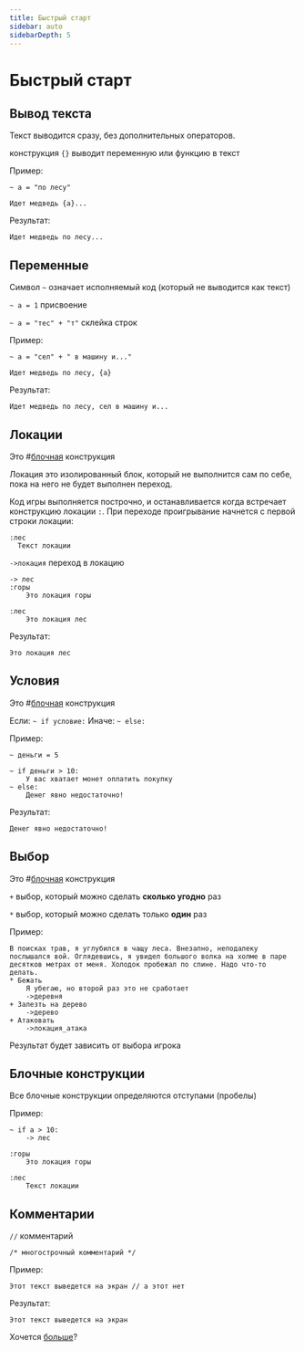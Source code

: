 ```yaml
---
title: Быстрый старт
sidebar: auto
sidebarDepth: 5
---
```


# Быстрый старт 

## Вывод текста
Текст выводится сразу, без дополнительных операторов.

конструкция `{}` выводит переменную или функцию в текст

Пример:
```
~ a = "по лесу"

Идет медведь {a}...
```
Результат:
```
Идет медведь по лесу...
```

## Переменные

Символ `~` означает исполняемый код (который не выводится как текст)

`~ a = 1` присвоение

`~ a = "тес" + "т"` склейка строк

Пример:
```
~ a = "сел" + " в машину и..."

Идет медведь по лесу, {a}
```
Результат:
```
Идет медведь по лесу, сел в машину и...
```

## Локации
Это #[блочная](#бnочные-конструкции) конструкция

Локация это изолированный блок, который не выполнится сам по себе, пока на него не будет выполнен переход.

Код игры выполняется построчно, и останавливается когда встречает конструкцию локации `:`. При переходе проигрывание начнется с первой строки локации:

```
:лес
  Текст локации
```

`->локация` переход в локацию

```
-> лес
:горы
    Это локация горы

:лес
    Это локация лес
```
Результат:
```
Это локация лес
```

## Условия
Это #[блочная](#бnочные-конструкции) конструкция

Если:
`~ if условие:`
Иначе:
`~ else:`

Пример:
```
~ деньги = 5

~ if деньги > 10:
    У вас хватает монет оплатить покупку
~ else:
    Денег явно недостаточно!
```

Результат:
```
Денег явно недостаточно!
```

## Выбор
Это #[блочная](#бnочные-конструкции) конструкция

`+` выбор, который можно сделать **сколько угодно** раз

`*` выбор, который можно сделать только **один** раз

Пример:
```
В поисках трав, я углубился в чащу леса. Внезапно, неподалеку послышался вой. Оглядевшись, я увидел большого волка на холме в паре десятков метрах от меня. Холодок пробежал по спине. Надо что-то делать.
* Бежать
    Я убегаю, но второй раз это не сработает
    ->деревня
+ Залезть на дерево
    ->дерево
+ Атаковать
    ->локация_атака
```

Результат будет зависить от выбора игрока

## Блочные конструкции

Все блочные конструкции определяются отступами (пробелы)

Пример:
```
~ if a > 10:
    -> лес

:горы
    Это локация горы

:лес
    Текст локации
```

## Комментарии
`//` комментарий

`/* многострочный комментарий */`

Пример:
```
Этот текст выведется на экран // а этот нет
```

Результат:
```
Этот текст выведется на экран
```

Хочется [больше](../../dive-into/)?
